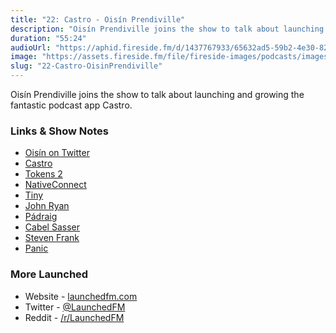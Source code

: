 ```yaml
---
title: "22: Castro - Oisín Prendiville"
description: "Oisín Prendiville joins the show to talk about launching and growing the fantastic podcast app Castro."
duration: "55:24"
audioUrl: "https://aphid.fireside.fm/d/1437767933/65632ad5-59b2-4e30-82d1-13845dce07dd/9e53bd03-0424-49e4-b738-2aaf58f31d30.mp3"
image: "https://assets.fireside.fm/file/fireside-images/podcasts/images/6/65632ad5-59b2-4e30-82d1-13845dce07dd/episodes/9/9e53bd03-0424-49e4-b738-2aaf58f31d30/cover.jpg"
slug: "22-Castro-OisinPrendiville"
---
```


<p>Oisín Prendiville joins the show to talk about launching and growing the fantastic podcast app Castro.</p>

<h3>Links &amp; Show Notes</h3>

<ul>
<li><a href="https://twitter.com/prendio2" rel="nofollow">Oisín on Twitter</a></li>
<li><a href="https://castro.fm" rel="nofollow">Castro</a></li>
<li><a href="https://gikken.co/tokens/" rel="nofollow">Tokens 2</a></li>
<li><a href="https://nativeconnect.app" rel="nofollow">NativeConnect</a></li>
<li><a href="https://www.tinycapital.com" rel="nofollow">Tiny</a></li>
<li><a href="https://twitter.com/johndryan" rel="nofollow">John Ryan</a></li>
<li><a href="https://twitter.com/padraig" rel="nofollow">Pádraig</a></li>
<li><a href="https://twitter.com/cabel" rel="nofollow">Cabel Sasser</a></li>
<li><a href="https://stevenf.com" rel="nofollow">Steven Frank</a></li>
<li><a href="https://panic.com" rel="nofollow">Panic</a></li>
</ul>

<h3>More Launched</h3>

<ul>
<li>Website - <a href="https://launchedfm.com" rel="nofollow">launchedfm.com</a></li>
<li>Twitter - <a href="https://twitter.com/launchedfm" rel="nofollow">@LaunchedFM</a></li>
<li>Reddit - <a href="https://www.reddit.com/r/LaunchedFM/" rel="nofollow">/r/LaunchedFM</a></li>
</ul>
